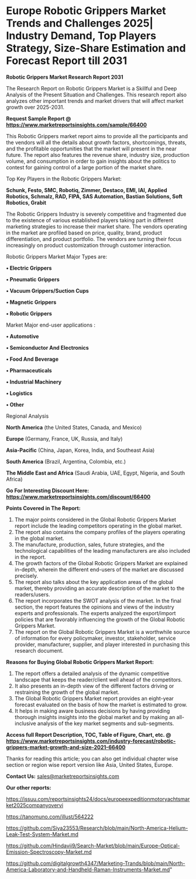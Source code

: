 # Europe Robotic Grippers Market Trends and Challenges 2025| Industry Demand, Top Players Strategy, Size-Share Estimation and Forecast Report till 2031

<strong>Robotic Grippers Market Research Report 2031</strong>

The Research Report on Robotic Grippers Market is a Skillful and Deep Analysis of the Present Situation and Challenges. This research report also analyzes other important trends and market drivers that will affect market growth over 2025-2031.

<strong>Request Sample Report @ <a href=https://www.marketreportsinsights.com/sample/66400>https://www.marketreportsinsights.com/sample/66400</a></strong>

This Robotic Grippers market report aims to provide all the participants and the vendors will all the details about growth factors, shortcomings, threats, and the profitable opportunities that the market will present in the near future. The report also features the revenue share, industry size, production volume, and consumption in order to gain insights about the politics to contest for gaining control of a large portion of the market share.

Top Key Players in the Robotic Grippers Market:

<strong>Schunk, Festo, SMC, Robotiq, Zimmer, Destaco, EMI, IAI, Applied Robotics, Schmalz, RAD, FIPA, SAS Automation, Bastian Solutions, Soft Robotics, Grabit</strong>

The Robotic Grippers Industry is severely competitive and fragmented due to the existence of various established players taking part in different marketing strategies to increase their market share. The vendors operating in the market are profiled based on price, quality, brand, product differentiation, and product portfolio. The vendors are turning their focus increasingly on product customization through customer interaction.

Robotic Grippers Market Major Types are:

<strong>• Electric Grippers

• Pneumatic Grippers

• Vacuum Grippers/Suction Cups

• Magnetic Grippers

• Robotic Grippers</strong>

Market Major end-user applications :

<strong>• Automotive

• Semiconductor And Electronics

• Food And Beverage

• Pharmaceuticals

• Industrial Machinery

• Logistics

• Other</strong>

Regional Analysis

</u><strong><b>North America</b></strong> (the United States, Canada, and Mexico)

<strong><b>Europe </b></strong>(Germany, France, UK, Russia, and Italy)

<strong><b>Asia-Pacific</b></strong> (China, Japan, Korea, India, and Southeast Asia)

<strong><b>South America</b></strong> (Brazil, Argentina, Colombia, etc.)

<strong><b>The Middle East and Africa</b></strong> (Saudi Arabia, UAE, Egypt, Nigeria, and South Africa)

<strong>Go For Interesting Discount Here: <a href=https://www.marketreportsinsights.com/discount/66400>https://www.marketreportsinsights.com/discount/66400</a></strong>

<strong>Points Covered in The Report:</strong>
<ol>
  <li>The major points considered in the Global Robotic Grippers Market report include the leading competitors operating in the global market.</li>
  <li>The report also contains the company profiles of the players operating in the global market.</li>
  <li>The manufacture, production, sales, future strategies, and the technological capabilities of the leading manufacturers are also included in the report.</li>
  <li>The growth factors of the Global Robotic Grippers Market are explained in-depth, wherein the different end-users of the market are discussed precisely.</li>
  <li>The report also talks about the key application areas of the global market, thereby providing an accurate description of the market to the readers/users.</li>
  <li>The report incorporates the SWOT analysis of the market. In the final section, the report features the opinions and views of the industry experts and professionals. The experts analyzed the export/import policies that are favorably influencing the growth of the Global Robotic Grippers Market.</li>
  <li>The report on the Global Robotic Grippers Market is a worthwhile source of information for every policymaker, investor, stakeholder, service provider, manufacturer, supplier, and player interested in purchasing this research document.</li>
</ol>
<strong>Reasons for Buying Global Robotic Grippers Market Report:</strong>

<ol>
  <li>The report offers a detailed analysis of the dynamic competitive landscape that keeps the reader/client well ahead of the competitors.</li>
  <li>It also presents an in-depth view of the different factors driving or restraining the growth of the global market.</li>
  <li>The Global Robotic Grippers Market report provides an eight-year forecast evaluated on the basis of how the market is estimated to grow.</li>
  <li>It helps in making aware business decisions by having providing thorough insights insights into the global market and by making an all-inclusive analysis of the key market segments and sub-segments.</li>
</ol>
<strong>Access full Report Description, TOC, Table of Figure, Chart, etc. @ <a href=https://www.marketreportsinsights.com/industry-forecast/robotic-grippers-market-growth-and-size-2021-66400>https://www.marketreportsinsights.com/industry-forecast/robotic-grippers-market-growth-and-size-2021-66400</a></strong>


Thanks for reading this article; you can also get individual chapter wise section or region wise report version like Asia, United States, Europe.

<strong>Contact Us:</strong>
sales@marketreportsinsights.com

<strong>Our other reports:</strong>

<a href=https://issuu.com/reportsinsights24/docs/europeexpeditionmotoryachtsmarket2025companyovervi>https://issuu.com/reportsinsights24/docs/europeexpeditionmotoryachtsmarket2025companyovervi</a>

<a href=https://tanomuno.com/illust/564222>https://tanomuno.com/illust/564222</a>

<a href=https://github.com/Siya23553/Research/blob/main/North-America-Helium-Leak-Test-System-Market.md>https://github.com/Siya23553/Research/blob/main/North-America-Helium-Leak-Test-System-Market.md</a>

<a href=https://github.com/Hindavii9/Search-Market/blob/main/Europe-Optical-Emission-Spectroscopy-Market.md>https://github.com/Hindavii9/Search-Market/blob/main/Europe-Optical-Emission-Spectroscopy-Market.md</a>

<a href=https://github.com/digitalgrowth4347/Marketing-Trands/blob/main/North-America-Laboratory-and-Handheld-Raman-Instruments-Market.md>https://github.com/digitalgrowth4347/Marketing-Trands/blob/main/North-America-Laboratory-and-Handheld-Raman-Instruments-Market.md</a>"

